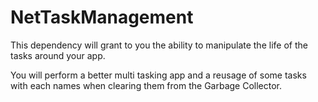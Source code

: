 # NetTaskManagement

This dependency will grant to you the ability to manipulate the life of the tasks around your app.

You will perform a better multi tasking app and a reusage of some tasks with each names when clearing them from the Garbage Collector. 
